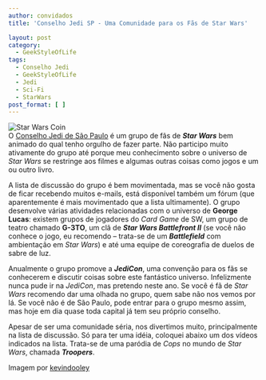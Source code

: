 ```yaml
---
author: convidados
title: 'Conselho Jedi SP - Uma Comunidade para os Fãs de Star Wars'

layout: post
category:
  - GeekStyleOfLife
tags:
  - Conselho Jedi
  - GeekStyleOfLife
  - Jedi
  - Sci-Fi
  - StarWars
post_format: [ ]
---
```

![Star Wars Coin][1]  
O [Conselho Jedi de São Paulo][2] é um grupo de fãs de ***Star Wars*** bem animado do qual tenho orgulho de fazer parte. Não participo muito ativamente do grupo até porque meu conhecimento sobre o universo de *Star Wars* se restringe aos filmes e algumas outras coisas como jogos e um ou outro livro. 

A lista de discussão do grupo é bem movimentada, mas se você não gosta de ficar recebendo muitos e-mails, está disponível também um fórum (que aparentemente é mais movimentado que a lista ultimamente). O grupo desenvolve várias atividades relacionadas com o universo de **George Lucas**: existem grupos de jogadores do *Card Game* de SW, um grupo de teatro chamado **G-3TO**, um clã de ***Star Wars Battlefront II*** (se você não conhece o jogo, eu recomendo – trata-se de um ***Battlefield*** com ambientação em *Star Wars*) e até uma equipe de coreografia de duelos de sabre de luz. 

Anualmente o grupo promove a ***JediCon***, uma convenção para os fãs se conhecerem e discutir coisas sobre este fantástico universo. Infelizmente nunca pude ir na *JediCon*, mas pretendo neste ano. Se você é fã de *Star Wars* recomendo dar uma olhada no grupo, quem sabe não nos vemos por lá. Se você não é de São Paulo, pode entrar para o grupo mesmo assim, mas hoje em dia quase toda capital já tem seu próprio conselho. 

Apesar de ser uma comunidade séria, nos divertimos muito, principalmente na lista de discussão. Só para ter uma idéia, coloquei abaixo um dos vídeos indicados na lista. Trata-se de uma paródia de *Cops* no mundo de *Star Wars*, chamada ***Troopers***.  
  
  


Imagem por [kevindooley][3] 















 [1]: http://vidageek.net/wp-content/uploads/2008/08/star-wars-coin.jpg
 [2]: http://www.conselhosp.com.br/ "Conselho Jedi de São Paulo"
 [3]: http://flickr.com/photos/pagedooley/867767672/ "kevindooley"





